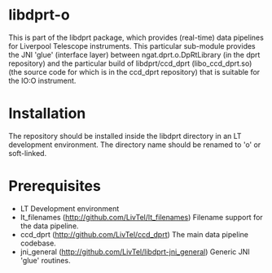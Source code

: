 # libdprt-o

This is part of the libdprt package, which provides (real-time) data pipelines for Liverpool Telescope instruments.
This particular sub-module provides the JNI 'glue' (interface layer) between ngat.dprt.o.DpRtLibrary (in the dprt repository) and the particular build of libdprt/ccd_dprt (libo_ccd_dprt.so) (the source code for which is in the ccd_dprt repository) that is suitable for the IO:O instrument. 

# Installation

The repository should be installed inside the libdprt directory in an LT development environment. The directory name should be renamed to 'o' or soft-linked.

# Prerequisites

- LT Development environment
- lt_filenames (http://github.com/LivTel/lt_filenames) Filename support for the data pipeline.
- ccd_dprt (http://github.com/LivTel/ccd_dprt) The main data pipeline codebase.
- jni_general (http://github.com/LivTel/libdprt-jni_general) Generic JNI 'glue' routines.
